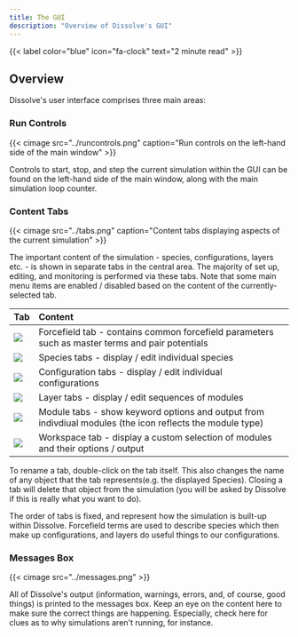 ```yaml
---
title: The GUI
description: "Overview of Dissolve's GUI"
---
```

{{< label color="blue" icon="fa-clock" text="2 minute read" >}}

## Overview
Dissolve's user interface comprises three main areas:

### Run Controls

{{< cimage src="../runcontrols.png" caption="Run controls on the left-hand side of the main window" >}}

Controls to start, stop, and step the current simulation within the GUI can be found on the left-hand side of the main window, along with the main simulation loop counter.

### Content Tabs

{{< cimage src="../tabs.png" caption="Content tabs displaying aspects of the current simulation" >}}

The important content of the simulation - species, configurations, layers etc. - is shown in separate tabs in the central area. The majority of set up, editing, and monitoring is performed via these tabs. Note that some main menu items are enabled / disabled based on the content of the currently-selected tab.

| Tab  | Content   |
|:----------------------|:-------|
| ![](../forcefieldtab.png) | Forcefield tab - contains common forcefield parameters such as master terms and pair potentials |
| ![](../speciestab.png) | Species tabs - display / edit individual species |
| ![](../configurationtab.png) | Configuration tabs - display / edit individual configurations |
| ![](../layertab.png) | Layer tabs - display / edit sequences of modules |
| ![](../moduletab.png) | Module tabs - show keyword options and output from indivdiual modules (the icon reflects the module type) |
| ![](../workspacetab.png) | Workspace tab - display a custom selection of modules and their options / output |

To rename a tab, double-click on the tab itself. This also changes the name of any object that the tab represents(e.g. the displayed Species). Closing a tab will delete that object from the simulation (you will be asked by Dissolve if this is really what you want to do).

The order of tabs is fixed, and represent how the simulation is built-up within Dissolve. Forcefield terms are used to describe species which then make up configurations, and layers do useful things to our configurations.

### Messages Box

{{< cimage src="../messages.png" >}}

All of Dissolve's output (information, warnings, errors, and, of course, good things) is printed to the messages box. Keep an eye on the content here to make sure the correct things are happening. Especially, check here for clues as to why simulations aren't running, for instance.
